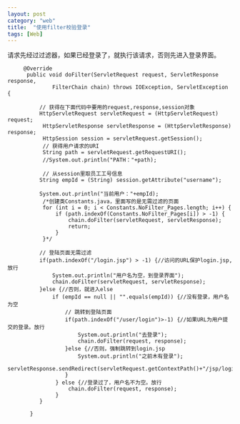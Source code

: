 ```yaml
---
layout: post
category: "web"
title:  "使用filter校验登录"
tags: [Web]
---
```

请求先经过过滤器，如果已经登录了，就执行该请求，否则先进入登录界面。  

<!-- more -->
		 @Override
	      public void doFilter(ServletRequest request, ServletResponse response,
	              FilterChain chain) throws IOException, ServletException {
	    	   
	          // 获得在下面代码中要用的request,response,session对象
	          HttpServletRequest servletRequest = (HttpServletRequest) request;
	           HttpServletResponse servletResponse = (HttpServletResponse) response;
	           HttpSession session = servletRequest.getSession();
	           // 获得用户请求的URI
	           String path = servletRequest.getRequestURI();
	           //System.out.println("PATH："+path);
	           
	           // 从session里取员工工号信息
	          String empId = (String) session.getAttribute("username");
	        
	          System.out.println("当前用户："+empId);
	           /*创建类Constants.java，里面写的是无需过滤的页面
	           for (int i = 0; i < Constants.NoFilter_Pages.length; i++) {
	               if (path.indexOf(Constants.NoFilter_Pages[i]) > -1) {
	                   chain.doFilter(servletRequest, servletResponse);
	                   return;
	               }
	           }*/
	           
	          // 登陆页面无需过滤
	          if(path.indexOf("/login.jsp") > -1) {//访问的URL保护login.jsp,放行
	        	  System.out.println("用户名为空，到登录界面");
	              chain.doFilter(servletRequest, servletResponse);
	          }else {//否则，就进入else
	        	  if (empId == null || "".equals(empId)) {//没有登录，用户名为空
		              // 跳转到登陆页面
		        	  if(path.indexOf("/user/login")>-1) {//如果URL为用户提交的登录。放行
		        		  System.out.println("去登录");
		        		  chain.doFilter(request, response);
		        	  }else {//否则，强制跳转到login.jsp
		        		  System.out.println("之前木有登录");
		        		  servletResponse.sendRedirect(servletRequest.getContextPath()+"/jsp/login.jsp");
		        	  }
		           } else {//登录过了，用户名不为空。放行
		               chain.doFilter(request, response);
		           }
	          }
	         
	       }